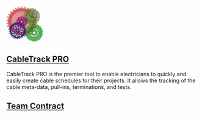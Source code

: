 <img src="favicon-96x96.png" alt="Ingenious Partners Logo" width="96" height="96">

<!-- Matt was here -->

## [CableTrack PRO](https://ingeniouspartners.github.io/cabletrack.pro/)

CableTrack PRO is the premier tool to enable electricians to quickly and easily create cable schedules for their projects. It allows the tracking of the cable meta-data, pull-ins, terminations, and tests.

## [Team Contract](https://docs.google.com/document/d/18tcC9dBUBwXgLGMExS6Sb9rpvzeySdBsoFDaM1eFMkc/edit?usp=sharing)
